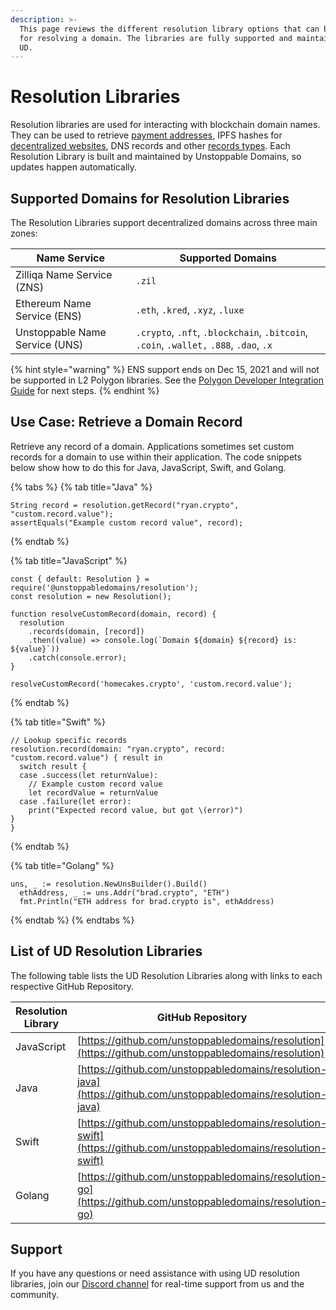 ```yaml
---
description: >-
  This page reviews the different resolution library options that can be used
  for resolving a domain. The libraries are fully supported and maintained by
  UD.
---
```


# Resolution Libraries

Resolution libraries are used for interacting with blockchain domain names. They can be used to retrieve [payment addresses](../crypto-payments.md), IPFS hashes for [decentralized websites](../../build-a-decentralized-website/overview-of-ipfs-and-d-web.md), DNS records and other [records types](../../domain-registry-essentials/records-reference.md). Each Resolution Library is built and maintained by Unstoppable Domains, so updates happen automatically.&#x20;

## Supported Domains for Resolution Libraries

The Resolution Libraries support decentralized domains across three main zones:

| Name Service                   | Supported Domains                                                                      |
| ------------------------------ | -------------------------------------------------------------------------------------- |
| Zilliqa Name Service (ZNS)     | `.zil`                                                                                 |
| Ethereum Name Service (ENS)    | `.eth`, `.kred`, `.xyz`, `.luxe`                                                       |
| Unstoppable Name Service (UNS) | `.crypto`, `.nft`, `.blockchain`, `.bitcoin`, `.coin`, `.wallet,` `.888`, `.dao`, `.x` |

{% hint style="warning" %}
ENS support ends on Dec 15, 2021 and will not be supported in L2 Polygon libraries. See the [Polygon Developer Integration Guide](../../polygon-l2-network/polygon-developer-integration.md) for next steps.
{% endhint %}

## Use Case: Retrieve a Domain Record

Retrieve any record of a domain. Applications sometimes set custom records for a domain to use within their application. The code snippets below show how to do this for Java, JavaScript, Swift, and Golang.

{% tabs %}
{% tab title="Java" %}
```
String record = resolution.getRecord("ryan.crypto", "custom.record.value");
assertEquals("Example custom record value", record);
```
{% endtab %}

{% tab title="JavaScript" %}
```
const { default: Resolution } = require('@unstoppabledomains/resolution');
const resolution = new Resolution();

function resolveCustomRecord(domain, record) {
  resolution
    .records(domain, [record])
    .then((value) => console.log(`Domain ${domain} ${record} is: ${value}`))
    .catch(console.error);
}

resolveCustomRecord('homecakes.crypto', 'custom.record.value');
```
{% endtab %}

{% tab title="Swift" %}
```
// Lookup specific records
resolution.record(domain: "ryan.crypto", record: "custom.record.value") { result in
  switch result {
  case .success(let returnValue):
    // Example custom record value
    let recordValue = returnValue
  case .failure(let error):
    print("Expected record value, but got \(error)")
}
}
```
{% endtab %}

{% tab title="Golang" %}
```
uns, _ := resolution.NewUnsBuilder().Build()
  ethAddress, _ := uns.Addr("brad.crypto", "ETH")
  fmt.Println("ETH address for brad.crypto is", ethAddress)
```
{% endtab %}
{% endtabs %}

## List of UD Resolution Libraries

The following table lists the UD Resolution Libraries along with links to each respective GitHub Repository.

| Resolution Library | GitHub Repository                                                                                                |
| ------------------ | ---------------------------------------------------------------------------------------------------------------- |
| JavaScript         | [https://github.com/unstoppabledomains/resolution](https://github.com/unstoppabledomains/resolution)             |
| Java               | [https://github.com/unstoppabledomains/resolution-java](https://github.com/unstoppabledomains/resolution-java)   |
| Swift              | [https://github.com/unstoppabledomains/resolution-swift](https://github.com/unstoppabledomains/resolution-swift) |
| Golang             | [https://github.com/unstoppabledomains/resolution-go](https://github.com/unstoppabledomains/resolution-go)       |

## Support

If you have any questions or need assistance with using UD resolution libraries, join our [Discord channel](https://discord.gg/b6ZVxSZ9Hn) for real-time support from us and the community.

